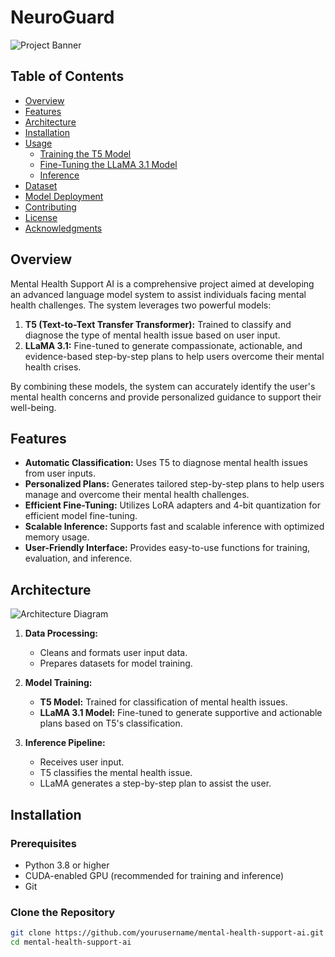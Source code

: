 # NeuroGuard

![Project Banner](https://github.com/yourusername/mental-health-support-ai/blob/main/banner.png)

## Table of Contents

- [Overview](#overview)
- [Features](#features)
- [Architecture](#architecture)
- [Installation](#installation)
- [Usage](#usage)
  - [Training the T5 Model](#training-the-t5-model)
  - [Fine-Tuning the LLaMA 3.1 Model](#fine-tuning-the-llama-31-model)
  - [Inference](#inference)
- [Dataset](#dataset)
- [Model Deployment](#model-deployment)
- [Contributing](#contributing)
- [License](#license)
- [Acknowledgments](#acknowledgments)

## Overview

Mental Health Support AI is a comprehensive project aimed at developing an advanced language model system to assist individuals facing mental health challenges. The system leverages two powerful models:

1. **T5 (Text-to-Text Transfer Transformer):** Trained to classify and diagnose the type of mental health issue based on user input.
2. **LLaMA 3.1:** Fine-tuned to generate compassionate, actionable, and evidence-based step-by-step plans to help users overcome their mental health crises.

By combining these models, the system can accurately identify the user's mental health concerns and provide personalized guidance to support their well-being.

## Features

- **Automatic Classification:** Uses T5 to diagnose mental health issues from user inputs.
- **Personalized Plans:** Generates tailored step-by-step plans to help users manage and overcome their mental health challenges.
- **Efficient Fine-Tuning:** Utilizes LoRA adapters and 4-bit quantization for efficient model fine-tuning.
- **Scalable Inference:** Supports fast and scalable inference with optimized memory usage.
- **User-Friendly Interface:** Provides easy-to-use functions for training, evaluation, and inference.

## Architecture

![Architecture Diagram](https://github.com/yourusername/mental-health-support-ai/blob/main/architecture.png)

1. **Data Processing:**
   - Cleans and formats user input data.
   - Prepares datasets for model training.

2. **Model Training:**
   - **T5 Model:** Trained for classification of mental health issues.
   - **LLaMA 3.1 Model:** Fine-tuned to generate supportive and actionable plans based on T5's classification.

3. **Inference Pipeline:**
   - Receives user input.
   - T5 classifies the mental health issue.
   - LLaMA generates a step-by-step plan to assist the user.

## Installation

### Prerequisites

- Python 3.8 or higher
- CUDA-enabled GPU (recommended for training and inference)
- Git

### Clone the Repository

```bash
git clone https://github.com/yourusername/mental-health-support-ai.git
cd mental-health-support-ai

